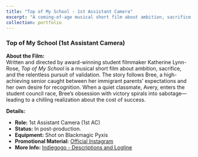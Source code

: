 ```yaml
---
title: "Top of My School - 1st Assistant Camera"
excerpt: "A coming-of-age musical short film about ambition, sacrifice, and the price of validation. Top of My School follows Bree, a high-achieving senior torn between her immigrant parents' expectations and her hunger for recognition—until a quiet classmate’s challenge sends her down a dark path of obsession and sabotage."
collection: portfolio
---
```


### Top of My School (1st Assistant Camera)

**About the Film:**  
Written and directed by award-winning student filmmaker Katherine Lynn-Rose, *Top of My School* is a musical short film about ambition, sacrifice, and the relentless pursuit of validation. The story follows Bree, a high-achieving senior caught between her immigrant parents’ expectations and her own desire for recognition. When a quiet classmate, Avery, enters the student council race, Bree’s obsession with victory spirals into sabotage—leading to a chilling realization about the cost of success.

**Details:**
- **Role:** 1st Assistant Camera (1st AC)
- **Status:** In post-production.
- **Equipment:** Shot on Blackmagic Pyxis
- **Promotional Material:** [Official Instagram](https://www.instagram.com/topofmyschoolfilm/)
- **More Info:** [Indiegogo - Descriptions and Logline](https://www.indiegogo.com/projects/top-of-my-school-cornell-university-thesis-film#/?fbclid=PAZXh0bgNhZW0CMTEAAaYa2KvMn0LsRnq9JseibIj8qI0hzKcQoQhqkU2wJZWOcYET4KLsc7cnCBs_aem_WyjiBmCCU5HzYYFzF-PQJA)